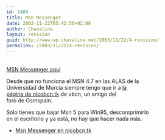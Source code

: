 ```yaml
---
id: 1488
title: Msn Messenger
date: 2003-11-22T05:43:56+02:00
author: Chavalina
layout: revision
guid: http://www.wp.chavalina.net/2003/11/22/4-revision/
permalink: /2003/11/22/4-revision/
---
```

<p align="left">
  <a href="http://www.telefonica.net/web/vgfsite/software/msn5.zip"><br /> MSN Messenger aquí</a>
</p>

<p align="left">
  Desde que no funciona el MSN 4.7 en las ALAS de la<br /> Universidad de Murcia siempre tengo que ir a <a href="http://nicobcn.tk" target="_blank">la<br /> página de nicobcn.tk</a> de <span class="alguien">vbcn</span>, un amigo del<br /> foro de Gsmspain.
</p>

<p align="left">
  Sólo tienes que bajar Msn 5 para Win95, descomprimirlo<br /> en el escritorio y ya está, no hay que hacer nada más.
</p>

  * <a href="http://www.nicobcn.tk" target="_blank">Msn Messenger en nicobcn.tk</a>